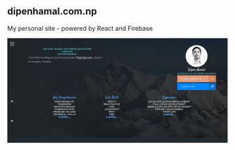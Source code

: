 ## dipenhamal.com.np

My personal site - powered by React and Firebase

![Diepn Hamal](https://github.com/dipenh/dipenHamal/blob/master/src/images/preview.JPG)
